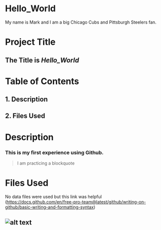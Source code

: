 # Hello_World
My name is Mark and I am a big Chicago Cubs and Pittsburgh Steelers fan. 
# Project Title
## The Title is *Hello_World*
# Table of Contents 
## 1. Description
## 2. Files Used
# Description
### This is my first experience using Github. 
> I am practicing a blockquote
# Files Used
No data files were used but this link was helpful (https://docs.github.com/en/free-pro-team@latest/github/writing-on-github/basic-writing-and-formatting-syntax)
## ![alt text](https://ibb.co/pL0KBzV) 
